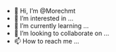 - 👋 Hi, I’m @Morechmt
- 👀 I’m interested in ...
- 🌱 I’m currently learning ...
- 💞️ I’m looking to collaborate on ...
- 📫 How to reach me ...

<!---
Morechmt/Morechmt is a ✨ special ✨ repository because its `README.md` (this file) appears on your GitHub profile.
You can click the Preview link to take a look at your changes.
--->
